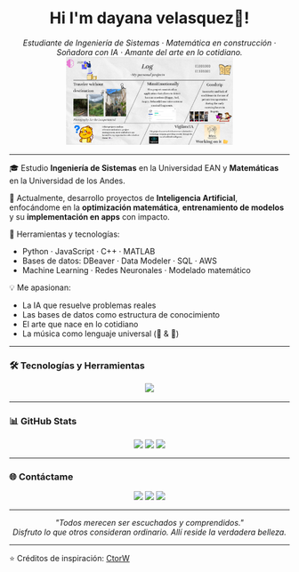 <div align="center">
  <h1>Hi I'm dayana velasquez👋!</h1>
</div>

<div align="center">
  <em>Estudiante de Ingeniería de Sistemas · Matemática en construcción · Soñadora con IA · Amante del arte en lo cotidiano.</em>
  <img width="300" src="assets/Mylog.png" />
</div>



---

🎓 Estudio **Ingeniería de Sistemas** en la Universidad EAN y **Matemáticas** en la Universidad de los Andes.

🧠 Actualmente, desarrollo proyectos de **Inteligencia Artificial**, enfocándome en la **optimización matemática**, **entrenamiento de modelos** y su **implementación en apps** con impacto.

🧰 Herramientas y tecnologías:
- Python · JavaScript · C++ · MATLAB
- Bases de datos: DBeaver · Data Modeler · SQL · AWS
- Machine Learning · Redes Neuronales · Modelado matemático

💡 Me apasionan:
- La IA que resuelve problemas reales
- Las bases de datos como estructura de conocimiento
- El arte que nace en lo cotidiano
- La música como lenguaje universal (🎹 & 🎸)

---

### 🛠️ Tecnologías y Herramientas

<div align="center">
<img src="https://skillicons.dev/icons?i=py,cpp,js,matlab,html,css,aws,sqlite,postgresql,git,vscode" />
</div>

---

### 📊 GitHub Stats

<div align="center">
  <img src="https://github-readme-stats.vercel.app/api?username=DianeVelasquez&theme=onedark&show_icons=true&hide_border=true&count_private=true"/>
  <img src="https://github-readme-streak-stats.herokuapp.com/?user=DianeVelasquez&theme=onedark&hide_border=true"/>
  <img src="https://github-readme-stats.vercel.app/api/top-langs/?username=DianeVelasquez&layout=compact&theme=onedark&hide_border=true"/>
</div>

---

### 🌐 Contáctame

<div align="center">
  <a href="mailto:dayis.velasquez@hotmail.com"><img src="https://skillicons.dev/icons?i=gmail" /></a>
  <a href="https://linkedin.com/in/dayana-velasquez-alvarez-672752360/"><img src="https://skillicons.dev/icons?i=linkedin" /></a>
  <a href="https://instagram.com/tu_usuario"><img src="https://skillicons.dev/icons?i=instagram" /></a>
</div>

---

<div align="center">
  <em>"Todos merecen ser escuchados y comprendidos."</em>  
  <br/>
  <em>Disfruto lo que otros consideran ordinario. Allí reside la verdadera belleza.</em>
</div>

---

⭐ Créditos de inspiración: [CtorW](https://github.com/CtorW)


